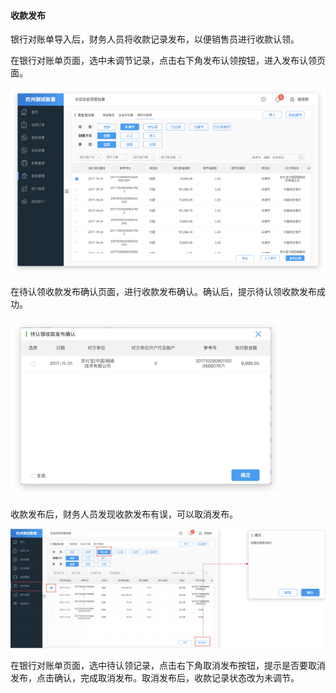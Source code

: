 #### 收款发布

银行对账单导入后，财务人员将收款记录发布，以便销售员进行收款认领。

在银行对账单页面，选中未调节记录，点击右下角发布认领按钮，进入发布认领页面。

![](/img/git23.png)

在待认领收款发布确认页面，进行收款发布确认。确认后，提示待认领收款发布成功。

![](/img/git24.png)

收款发布后，财务人员发现收款发布有误，可以取消发布。

![](/img/git25.png)

在银行对账单页面，选中待认领记录，点击右下角取消发布按钮，提示是否要取消发布，点击确认，完成取消发布。取消发布后，收款记录状态改为未调节。

